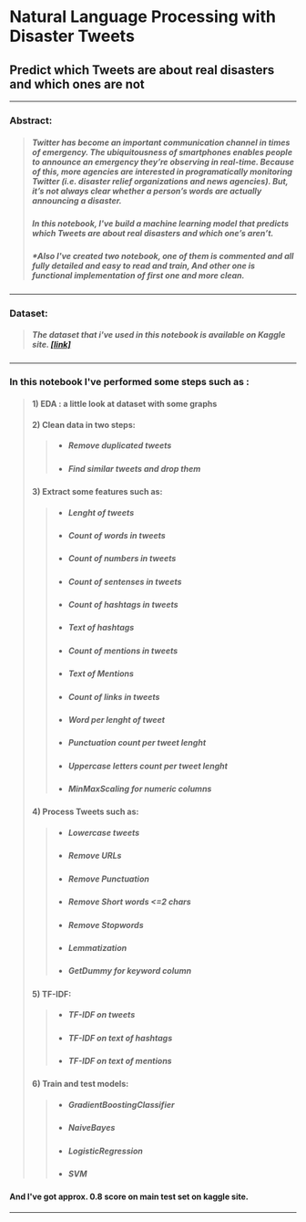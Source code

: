 # Natural Language Processing with Disaster Tweets
## Predict which Tweets are about real disasters and which ones are not
-------
### Abstract: 
>##### Twitter has become an important communication channel in times of emergency. The ubiquitousness of smartphones enables people to announce an emergency they’re observing in real-time.   Because of this, more agencies are interested in programatically monitoring Twitter (i.e. disaster relief organizations and news agencies).  But, it’s not always clear whether a person’s words are actually announcing a disaster.
>##### In this notebook, I've build a machine learning model that predicts which Tweets are about real disasters and which one’s aren’t.   
>   
>   ##### *Also I've created two notebook, one of them is commented and all fully detailed and easy to read and train, And other one is functional implementation of first one and more clean. 

------   
### Dataset:
> ##### The dataset that i've used in this notebook is available on Kaggle site. [[link]](https://www.kaggle.com/competitions/nlp-getting-started)

---   
### In this notebook I've performed some steps such as :
> #### 1)  EDA : a little look at dataset with some graphs
> #### 2) Clean data in two steps:
> > - ##### Remove duplicated tweets
> > - ##### Find similar tweets and drop them
>
> #### 3) Extract some features such as:
> > - ##### Lenght of tweets
> > - ##### Count of words in tweets
> > - ##### Count of numbers in tweets
> > - ##### Count of sentenses in tweets
> > - ##### Count of hashtags in tweets
> > - ##### Text of hashtags
> > - ##### Count of mentions in tweets
> > - ##### Text of Mentions
> > - ##### Count of links in tweets
> > - ##### Word per lenght of tweet
> > - ##### Punctuation count per tweet lenght
> > - ##### Uppercase letters count per tweet lenght
> > - ##### MinMaxScaling for numeric columns
> 
> #### 4) Process Tweets such as:
> > - ##### Lowercase tweets
> > - ##### Remove URLs
> > - ##### Remove Punctuation
> > - ##### Remove Short words <=2 chars
> > - ##### Remove Stopwords
> > - ##### Lemmatization
> > - ##### GetDummy for keyword column
>
> #### 5) TF-IDF:
> > - ##### TF-IDF on tweets
> > - ##### TF-IDF on text of hashtags
> > - ##### TF-IDF on text of mentions
>
> #### 6) Train and test models:
> > - ##### GradientBoostingClassifier
> > - ##### NaiveBayes
> > - ##### LogisticRegression
> > - ##### SVM

#### And I've got approx. 0.8 score on main test set on kaggle site.

---